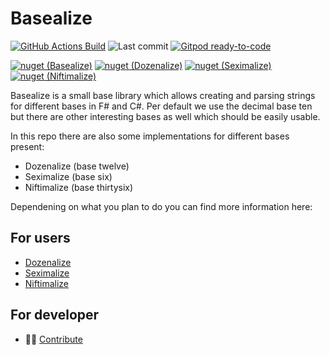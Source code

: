 # Basealize

[![GitHub Actions Build](https://img.shields.io/github/workflow/status/NicoVIII/Basealize/Build?style=flat-square)](https://github.com/NicoVIII/Basealize/actions/workflows/build.yml)
![Last commit](https://img.shields.io/github/last-commit/NicoVIII/Basealize?style=flat-square)
[![Gitpod ready-to-code](https://img.shields.io/badge/Gitpod-ready--to--code-blue?style=flat-square&logo=gitpod)](https://gitpod.io/#https://github.com/NicoVIII/Basealize)

[![nuget (Basealize)](https://img.shields.io/nuget/v/NicoVIII.Basealize?label=Basealize&style=flat-square&logo=nuget)](https://www.nuget.org/packages/NicoVIII.Basealize/)
[![nuget (Dozenalize)](https://img.shields.io/nuget/v/NicoVIII.Dozenalize?label=Dozenalize&style=flat-square&logo=nuget)](https://www.nuget.org/packages/NicoVIII.Dozenalize/)
[![nuget (Seximalize)](https://img.shields.io/nuget/v/NicoVIII.Seximalize?label=Seximalize&style=flat-square&logo=nuget)](https://www.nuget.org/packages/NicoVIII.Seximalize/)
[![nuget (Niftimalize)](https://img.shields.io/nuget/v/NicoVIII.Niftimalize?label=Niftimalize&style=flat-square&logo=nuget)](https://www.nuget.org/packages/NicoVIII.Niftimalize/)

Basealize is a small base library which allows creating and parsing strings for different bases in F# and C#.
Per default we use the decimal base ten but there are other interesting bases as well which should be
easily usable.

In this repo there are also some implementations for different bases present:

 - Dozenalize (base twelve)
 - Seximalize (base six)
 - Niftimalize (base thirtysix)

Dependening on what you plan to do you can find more information here:

## For users

 * [Dozenalize](docs/Dozenalize.md)
 * [Seximalize](docs/Seximalize.md)
 * [Niftimalize](docs/Niftimalize.md)

## For developer

 * 👩‍💻 [Contribute](docs/Develop.md)
